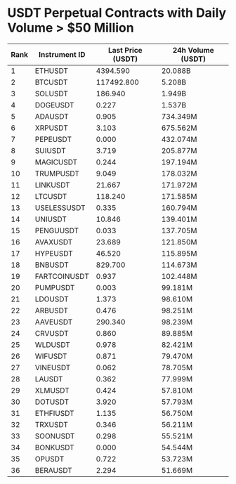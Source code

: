 # USDT Perpetual Contracts with Daily Volume > $50 Million

| Rank | Instrument ID | Last Price (USDT) | 24h Volume (USDT) |
|------|---------------|-------------------|-------------------|
| 1 | ETHUSDT | 4394.590 | 20.088B |
| 2 | BTCUSDT | 117492.800 | 5.208B |
| 3 | SOLUSDT | 186.940 | 1.949B |
| 4 | DOGEUSDT | 0.227 | 1.537B |
| 5 | ADAUSDT | 0.905 | 734.349M |
| 6 | XRPUSDT | 3.103 | 675.562M |
| 7 | PEPEUSDT | 0.000 | 432.074M |
| 8 | SUIUSDT | 3.719 | 205.877M |
| 9 | MAGICUSDT | 0.244 | 197.194M |
| 10 | TRUMPUSDT | 9.049 | 178.032M |
| 11 | LINKUSDT | 21.667 | 171.972M |
| 12 | LTCUSDT | 118.240 | 171.585M |
| 13 | USELESSUSDT | 0.335 | 160.794M |
| 14 | UNIUSDT | 10.846 | 139.401M |
| 15 | PENGUUSDT | 0.033 | 137.705M |
| 16 | AVAXUSDT | 23.689 | 121.850M |
| 17 | HYPEUSDT | 46.520 | 115.895M |
| 18 | BNBUSDT | 829.700 | 114.673M |
| 19 | FARTCOINUSDT | 0.937 | 102.448M |
| 20 | PUMPUSDT | 0.003 | 99.181M |
| 21 | LDOUSDT | 1.373 | 98.610M |
| 22 | ARBUSDT | 0.476 | 98.251M |
| 23 | AAVEUSDT | 290.340 | 98.239M |
| 24 | CRVUSDT | 0.860 | 89.885M |
| 25 | WLDUSDT | 0.978 | 82.421M |
| 26 | WIFUSDT | 0.871 | 79.470M |
| 27 | VINEUSDT | 0.062 | 78.705M |
| 28 | LAUSDT | 0.362 | 77.999M |
| 29 | XLMUSDT | 0.424 | 57.810M |
| 30 | DOTUSDT | 3.920 | 57.793M |
| 31 | ETHFIUSDT | 1.135 | 56.750M |
| 32 | TRXUSDT | 0.346 | 56.211M |
| 33 | SOONUSDT | 0.298 | 55.521M |
| 34 | BONKUSDT | 0.000 | 54.544M |
| 35 | OPUSDT | 0.722 | 53.723M |
| 36 | BERAUSDT | 2.294 | 51.669M |
